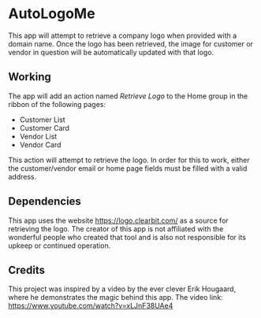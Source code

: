 # AutoLogoMe
This app will attempt to retrieve a company logo when provided with a domain name. Once the logo has been retrieved, the image for customer or vendor in question will be automatically updated with that logo.

## Working
The app will add an action named _Retrieve Logo_ to the Home group in the ribbon of the following pages:
- Customer List
- Customer Card
- Vendor List
- Vendor Card

This action will attempt to retrieve the logo. In order for this to work, either the customer/vendor email or home page fields must be filled with a valid address.

## Dependencies
This app uses the website https://logo.clearbit.com/ as a source for retrieving the logo. The creator of this app is not affiliated with the wonderful people who created that tool and is also not responsible for its upkeep or continued operation.

## Credits
This project was inspired by a video by the ever clever Erik Hougaard, where he demonstrates the magic behind this app.
The video link: https://www.youtube.com/watch?v=xLJnF38UAe4
